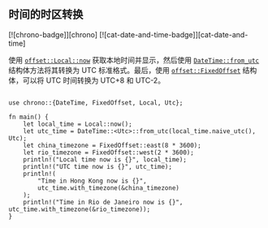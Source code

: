 ## 时间的时区转换

<!--
> [datetime/duration/timezone.md](https://github.com/rust-lang-nursery/rust-cookbook/blob/master/src/datetime/duration/timezone.md)
> <br />
> commit b61c8e588ad8445de36cd5f28e99232b5f858a41 - 2020.06.01
-->

[![chrono-badge]][chrono] [![cat-date-and-time-badge]][cat-date-and-time]

使用 [`offset::Local::now`] 获取本地时间并显示，然后使用 [`DateTime::from_utc`] 结构体方法将其转换为 UTC 标准格式。最后，使用 [`offset::FixedOffset`] 结构体，可以将 UTC 时间转换为 UTC+8 和 UTC-2。

```rust,edition2018

use chrono::{DateTime, FixedOffset, Local, Utc};

fn main() {
    let local_time = Local::now();
    let utc_time = DateTime::<Utc>::from_utc(local_time.naive_utc(), Utc);
    let china_timezone = FixedOffset::east(8 * 3600);
    let rio_timezone = FixedOffset::west(2 * 3600);
    println!("Local time now is {}", local_time);
    println!("UTC time now is {}", utc_time);
    println!(
        "Time in Hong Kong now is {}",
        utc_time.with_timezone(&china_timezone)
    );
    println!("Time in Rio de Janeiro now is {}", utc_time.with_timezone(&rio_timezone));
}
```

[`DateTime::from_utc`]:https://docs.rs/chrono/*/chrono/struct.DateTime.html#method.from_utc
[`offset::FixedOffset`]: https://docs.rs/chrono/*/chrono/offset/struct.FixedOffset.html
[`offset::Local::now`]: https://docs.rs/chrono/*/chrono/offset/struct.Local.html#method.now
